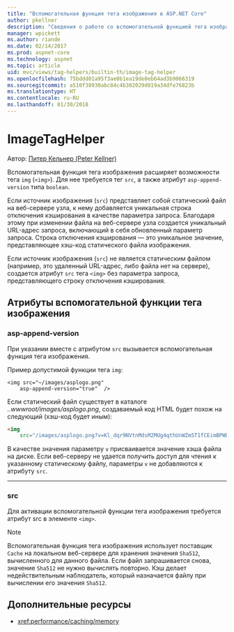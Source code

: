 ```yaml
---
title: "Вспомогательная функция тега изображения в ASP.NET Core"
author: pkellner
description: "Сведения о работе со вспомогательной функцией тега изображения"
manager: wpickett
ms.author: riande
ms.date: 02/14/2017
ms.prod: aspnet-core
ms.technology: aspnet
ms.topic: article
uid: mvc/views/tag-helpers/builtin-th/image-tag-helper
ms.openlocfilehash: 75bddd01a95f3ae0b1ea19de0eb64ad3b9066319
ms.sourcegitcommit: a510f38930abc84c4b302029d019a34dfe76823b
ms.translationtype: HT
ms.contentlocale: ru-RU
ms.lasthandoff: 01/30/2018
---
```

# <a name="imagetaghelper"></a>ImageTagHelper

Автор: [Питер Кельнер (Peter Kellner)](http://peterkellner.net) 

Вспомогательная функция тега изображения расширяет возможности тега `img` (`<img>`). Для нее требуется тег `src`, а также атрибут `asp-append-version` типа `boolean`.

Если источник изображения (`src`) представляет собой статический файл на веб-сервере узла, к нему добавляется уникальная строка отключения кэширования в качестве параметра запроса. Благодаря этому при изменении файла на веб-сервере узла создается уникальный URL-адрес запроса, включающий в себя обновленный параметр запроса. Строка отключения кэширования — это уникальное значение, представляющее хэш-код статического файла изображения.

Если источник изображения (`src`) не является статическим файлом (например, это удаленный URL-адрес, либо файла нет на сервере), создается атрибут `src` тега `<img>` без параметра запроса, представляющего строку отключения кэширования.

## <a name="image-tag-helper-attributes"></a>Атрибуты вспомогательной функции тега изображения


### <a name="asp-append-version"></a>asp-append-version

При указании вместе с атрибутом `src` вызывается вспомогательная функция тега изображения.

Пример допустимой функции тега `img`:

```cshtml
<img src="~/images/asplogo.png" 
    asp-append-version="true"  />
```

Если статический файл существует в каталоге *..wwwroot/images/asplogo.png*, создаваемый код HTML будет похож на следующий (хэш-код будет иным):

```html
<img 
    src="/images/asplogo.png?v=Kl_dqr9NVtnMdsM2MUg4qthUnWZm5T1fCEimBPWDNgM"/>
```

В качестве значения параметру `v` присваивается значение хэша файла на диске. Если веб-серверу не удается получить доступ для чтения к указанному статическому файлу, параметры `v` не добавляются к атрибуту `src`.

- - -

### <a name="src"></a>src

Для активации вспомогательной функции тега изображения требуется атрибут src в элементе `<img>`. 

> [!NOTE]
> Вспомогательная функция тега изображения использует поставщик `Cache` на локальном веб-сервере для хранения значения `Sha512`, вычисленного для данного файла. Если файл запрашивается снова, значение `Sha512` не нужно вычислять повторно. Кэш делает недействительным наблюдатель, который назначается файлу при вычислении его значения `Sha512`.

## <a name="additional-resources"></a>Дополнительные ресурсы

* <xref:performance/caching/memory>
